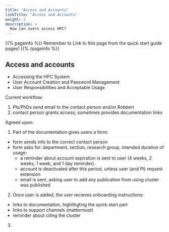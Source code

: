 ```yaml
---
title: "Access and Accounts"
linkTitle: "Access and Accounts"
weight: 2
description: >
  How can users access HPC?
---
```


{{% pageinfo %}}
Remember to Link to this page from the quick start guide pages!
{{% /pageinfo %}}


## Access and accounts
* Accessing the HPC System
* User Account Creation and Password Management
* User Responsibilities and Acceptable Usage


Current workflow:
1. PIs/PhDs send email to the contact person and/or Robbert
2. contact person grants access; sometimes provides documentation links

Agreed upon:
1. Part of the documentation gives users a form:
  * form sends info to the correct contact person
  * form asks for: department, section, research group, intended duration of usage- 
    - a reminder about account expiration is sent to user (4 weeks, 2 weeks, 1 week, and 1 day reminder). 
    - account is deactivated after this period, unless user (and PI) request extension
    - email is sent, asking user to add any publication from using cluster was published
2. Once user is added, the user recieves onboarding instructions:
  * links to documentaiton, highlihgting the quick start part
  * links to support channels (mattermost)
  * reminder about citing the cluster
3. 